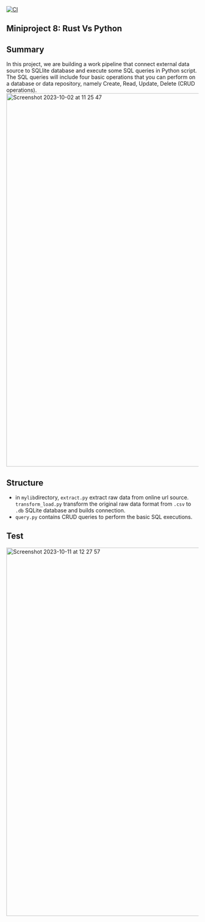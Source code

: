 [![CI](https://github.com/BobZhang26/Bob_PythonTemplate1/actions/workflows/cicd.yml/badge.svg)](https://github.com/BobZhang26/Bob_PythonTemplate1/actions/workflows/cicd.yml)
## Miniproject 8: Rust Vs Python 

## Summary
In this project, we are building a work pipeline that connect external data source to SQLlite database and execute some SQL queries in Python script. The SQL queries will include four basic operations that you can perform on a database or data repository, namely Create, Read, Update, Delete (CRUD operations). 
<img width="977" alt="Screenshot 2023-10-02 at 11 25 47" src="https://github.com/nogibjj/mini_project_5/assets/141781876/94018e4a-0a3c-418a-8900-3bd898cff266">

## Structure

* in `mylib`directory, `extract.py` extract raw data from online url source. `transform_load.py` transform the original raw data format from `.csv` to `.db` SQLite database and builds connection.
* `query.py` contains CRUD queries to perform the basic SQL executions.

## Test
<img width="964" alt="Screenshot 2023-10-11 at 12 27 57" src="https://github.com/nogibjj/mini_project_5/assets/141781876/6f5214d9-9d37-44a1-9bc8-79f53a89da44">

